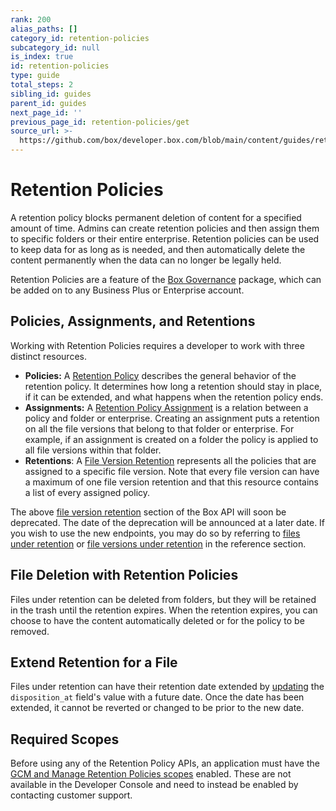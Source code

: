 ```yaml
---
rank: 200
alias_paths: []
category_id: retention-policies
subcategory_id: null
is_index: true
id: retention-policies
type: guide
total_steps: 2
sibling_id: guides
parent_id: guides
next_page_id: ''
previous_page_id: retention-policies/get
source_url: >-
  https://github.com/box/developer.box.com/blob/main/content/guides/retention-policies/index.md
---
```

# Retention Policies

A retention policy blocks permanent deletion of content for a specified amount
of time. Admins can create retention policies and then assign them to
specific folders or their entire enterprise. Retention policies can be used to
keep data for as long as is needed, and then automatically delete the content
permanently when the data can no longer be legally held.

<Message>

Retention Policies are a feature of the [Box Governance][governance] package,
which   can be added on to any Business Plus or Enterprise account.

</Message>

## Policies, Assignments, and Retentions

Working with Retention Policies requires a developer to work with three
distinct resources.

* **Policies:**  A [Retention Policy][policy] describes the general behavior of the retention policy. It determines how long a retention should stay in place, if it can be extended, and what happens when the retention policy ends.
* **Assignments:** A [Retention Policy Assignment][assignment] is a relation between a policy and folder or enterprise. Creating an assignment puts a retention on all the file versions that belong to that folder or enterprise. For example, if an assignment is created on a folder the policy is applied to all file versions within that folder.
* **Retentions**: A [File Version Retention][retention] represents all the policies that are assigned to a specific file version. Note that every file version can have a maximum of one file version retention and that this resource contains a list of every assigned policy.

<Message type='warning'>

The above [file version retention][retention] section of the Box API
will soon be deprecated. The date of the deprecation will be announced at a
later date. If you wish to use the new endpoints, you may do so by referring
to [files under retention][files-under] or
[file versions under retention][file-versions-under] in the reference section.

</Message>

## File Deletion with Retention Policies

Files under retention can be deleted from folders, but they will be retained in
the trash until the retention expires. When the retention expires,
you can choose to have the content automatically deleted or for the policy to be
removed.

## Extend Retention for a File

Files under retention can have their retention date extended by
[updating][extend-retention] the `disposition_at` field's value with a future
date. Once the date has been extended, it cannot be reverted or changed to be
prior to the new date.

## Required Scopes

Before using any of the Retention Policy APIs, an application must have the [GCM
and Manage Retention Policies scopes][scopes] enabled. These are not available
in the Developer Console and need to instead be enabled by contacting customer
support.

[scopes]: g://api-calls/permissions-and-errors/scopes
[policy]: r://retention_policy
[assignment]: r://retention_policy_assignment
[retention]: r://file_version_retention
[governance]: https://www.box.com/security/governance-and-compliance
[files-under]: e://get-retention-policy-assignments-id-files-under-retention
[file-versions-under]: e://get-retention-policy-assignments-id-file-versions-under-retention
[extend-retention]: e://put-files-id/#param-disposition_at